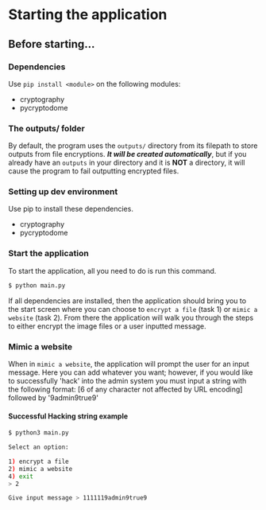 # Starting the application

## Before starting...

### Dependencies

Use `pip install <module>` on the following modules:
- cryptography
- pycryptodome

### The outputs/ folder

By default, the program uses the `outputs/` directory from its filepath to store outputs from file encryptions. ***It will be created automatically***, but if you already have an `outputs` in your directory and it is **NOT** a directory, it will cause the program to fail outputting encrypted files.

### Setting up dev environment

Use pip to install these dependencies.

- cryptography
- pycryptodome

### Start the application

To start the application, all you need to do is run this command.

```bash
$ python main.py
```

If all dependencies are installed, then the application should bring you to the start screen where you can choose to `encrypt a file` (task 1) or `mimic a website` (task 2). From there the application will walk you through the steps to either encrypt the image files or a user inputted message.

### Mimic a website

When in `mimic a website`, the application will prompt the user for an input message. Here you can add whatever you want; however, if you would like to successfully 'hack' into the admin system you must input a string with the following format: [6 of any character not affected by URL encoding] followed by '9admin9true9'

#### Successful Hacking string example

```bash
$ python3 main.py

Select an option:

1) encrypt a file
2) mimic a website
4) exit
> 2

Give input message > 1111119admin9true9
```
